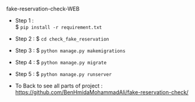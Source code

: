 fake-reservation-check-WEB


- Step 1 :  
$ `pip install -r requirement.txt`

- Step 2 : 
$ `cd check_fake_reservation`

- Step 3 : 
$ `python manage.py makemigrations`

- Step 4 : 
$ `python manage.py migrate`

- Step 5 : 
$ `python manage.py runserver`


- To Back to see all parts of project : 
https://github.com/BenHmidaMohammadAli/fake-reservation-check/

